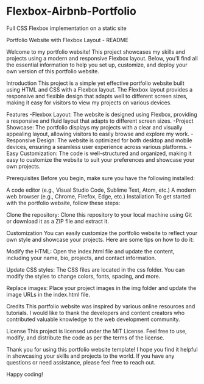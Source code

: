 # Flexbox-Airbnb-Portfolio
 Full CSS Flexbox implementation on a static site

Portfolio Website with Flexbox Layout - README

Welcome to my portfolio website! This project showcases my skills and projects using a modern and responsive Flexbox layout. Below, you'll find all the essential information to help you set up, customize, and deploy your own version of this portfolio website.

Introduction
This project is a simple yet effective portfolio website built using HTML and CSS with a Flexbox layout. The Flexbox layout provides a responsive and flexible design that adapts well to different screen sizes, making it easy for visitors to view my projects on various devices.

Features
-Flexbox Layout: The website is designed using Flexbox, providing a responsive and fluid layout that adapts to different screen sizes.
-Project Showcase: The portfolio displays my projects with a clear and visually appealing layout, allowing visitors to easily browse and explore my work.
-Responsive Design: The website is optimized for both desktop and mobile devices, ensuring a seamless user experience across various platforms.
-Easy Customization: The code is well-structured and organized, making it easy to customize the website to suit your preferences and showcase your own projects.

Prerequisites
Before you begin, make sure you have the following installed:  

A code editor (e.g., Visual Studio Code, Sublime Text, Atom, etc.)
A modern web browser (e.g., Chrome, Firefox, Edge, etc.)
Installation
To get started with the portfolio website, follow these steps:

Clone the repository: Clone this repository to your local machine using Git or download it as a ZIP file and extract it.

Customization
You can easily customize the portfolio website to reflect your own style and showcase your projects. Here are some tips on how to do it:

Modify the HTML: Open the index.html file and update the content, including your name, bio, projects, and contact information.

Update CSS styles: The CSS files are located in the css folder. You can modify the styles to change colors, fonts, spacing, and more.

Replace images: Place your project images in the img folder and update the image URLs in the index.html file.

Credits
This portfolio website was inspired by various online resources and tutorials. I would like to thank the developers and content creators who contributed valuable knowledge to the web development community.

License
This project is licensed under the MIT License. Feel free to use, modify, and distribute the code as per the terms of the license.

Thank you for using this portfolio website template! I hope you find it helpful in showcasing your skills and projects to the world. If you have any questions or need assistance, please feel free to reach out.

Happy coding!

